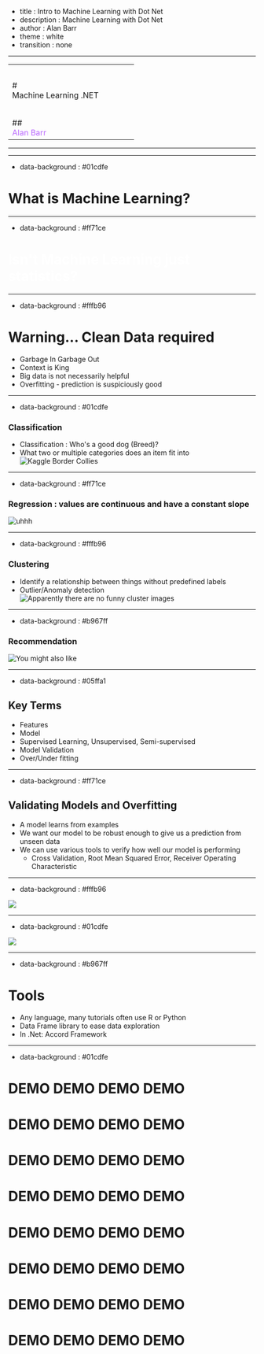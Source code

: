 - title : Intro to Machine Learning with Dot Net 
- description : Machine Learning with Dot Net 
- author : Alan Barr 
- theme : white 
- transition : none 

*********************************

<section data-background-video="https://s3.amazonaws.com/www.alanmbarr.com/aibo.mp4" data-background-color="#000000" data-background-video-loop>
</section>
<table>
<tr><td class="noborder" style="width:75%;">
# <div id="fancy" class="title streamster">Machine Learning .NET</div>
</td><td class="noborder" style="width:25%;">
<br>
<br>
<br>
<br>
<br>
</td></tr><tr><td>
## <div class="shadow alien" style="color:#b967ff;">Alan Barr</div>
</td></tr>
</table>

**********************************

---

- data-background : #01cdfe

# What is Machine Learning?

<script>
let stopAnimating = function(event){
    let title = $("#fancy")
    if(event.indexh === 1 && event.indexv === 1){
        title.removeClass("title");
    }
    if(event.indexh === 0 && event.indexv === 0 && !(title.hasClass("title"))){
        title.addClass("title");
    }
}
$(function(){
Reveal.addEventListener('slidechanged', stopAnimating);
});
</script>

---

- data-background : #ff71ce

<h1 style="color:white;">Isn't Machine Learning just statistics?</h1>

---

- data-background : #fffb96

# Warning... Clean Data required

- Garbage In Garbage Out
- Context is King 
- Big data is not necessarily helpful
- Overfitting - prediction is suspiciously good

---

- data-background : #01cdfe

### Classification 

- Classification : Who's a good dog (Breed)?
- What two or multiple categories does an item fit into
![Kaggle Border Collies](images/kaggle_border_collies.png)

---

- data-background : #ff71ce

### Regression : values are continuous and have a constant slope
![uhhh](https://imgs.xkcd.com/comics/extrapolating.png)

---

- data-background : #fffb96

### Clustering
- Identify a relationship between things without predefined labels
- Outlier/Anomaly detection
![Apparently there are no funny cluster images](images/cluster.png)

---

- data-background : #b967ff

### Recommendation
![You might also like](images/grocery.jpg)


**************************************************************************

- data-background : #05ffa1

## Key Terms

* Features
* Model
* Supervised Learning, Unsupervised, Semi-supervised
* Model Validation 
* Over/Under fitting 

---

- data-background : #ff71ce

## Validating Models and Overfitting

* A model learns from examples
* We want our model to be robust enough to give us a prediction from unseen data
* We can use various tools to verify how well our model is performing
    - Cross Validation, Root Mean Squared Error, Receiver Operating Characteristic

---

- data-background : #fffb96

<div id="dsprocess">
<img src="images/dsprocess.png">
</div>

---

- data-background : #01cdfe

<div id="cheatsheet"><img src="images/ml_map.png"></div>

---

- data-background : #b967ff

# Tools

- Any language, many tutorials often use R or Python
- Data Frame library to ease data exploration
- In .Net: Accord Framework

---

- data-background : #01cdfe

# <div class="title alien demo">DEMO DEMO DEMO DEMO</div>
# <div class="title alien demo">DEMO DEMO DEMO DEMO</div>
# <div class="title alien demo">DEMO DEMO DEMO DEMO</div>
# <div class="title alien demo">DEMO DEMO DEMO DEMO</div>
# <div class="title alien demo">DEMO DEMO DEMO DEMO</div>
# <div class="title alien demo">DEMO DEMO DEMO DEMO</div>
# <div class="title alien demo">DEMO DEMO DEMO DEMO</div>
# <div class="title alien demo">DEMO DEMO DEMO DEMO</div>